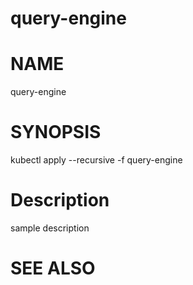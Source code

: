 query-engine
==================================================

# NAME

  query-engine

# SYNOPSIS

  kubectl apply --recursive -f query-engine

# Description

sample description

# SEE ALSO

